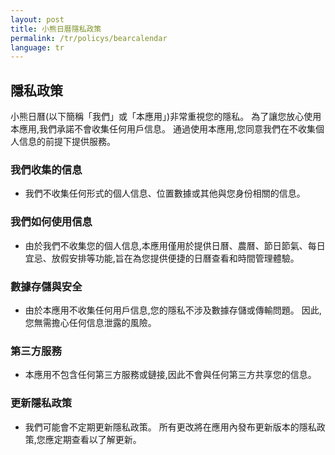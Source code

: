 ```yaml
---
layout: post
title: 小熊日曆隱私政策
permalink: /tr/policys/bearcalendar
language: tr
---
```


## 隱私政策

小熊日曆(以下簡稱「我們」或「本應用」)非常重視您的隱私。 為了讓您放心使用本應用,我們承諾不會收集任何用戶信息。 通過使用本應用,您同意我們在不收集個人信息的前提下提供服務。

### 我們收集的信息
- 我們不收集任何形式的個人信息、位置數據或其他與您身份相關的信息。

### 我們如何使用信息
- 由於我們不收集您的個人信息,本應用僅用於提供日曆、農曆、節日節氣、每日宜忌、放假安排等功能,旨在為您提供便捷的日曆查看和時間管理體驗。

### 數據存儲與安全
- 由於本應用不收集任何用戶信息,您的隱私不涉及數據存儲或傳輸問題。 因此,您無需擔心任何信息泄露的風險。

### 第三方服務
- 本應用不包含任何第三方服務或鏈接,因此不會與任何第三方共享您的信息。

### 更新隱私政策
- 我們可能會不定期更新隱私政策。 所有更改將在應用內發布更新版本的隱私政策,您應定期查看以了解更新。

